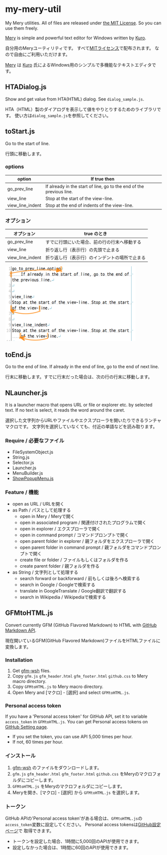 my-mery-util
============

My Mery utilities.
All of files are released under [the MIT License](http://opensource.org/licenses/mit-license.php).
So you can use them freely.

[Mery](http://www.haijin-boys.com/wiki/%E3%83%A1%E3%82%A4%E3%83%B3%E3%83%9A%E3%83%BC%E3%82%B8)
is simple and powerful text editor for Windows written by [Kuro](https://github.com/haijinboys).

自分用のMeryユーティリティです。
すべて[MITライセンス](http://opensource.org/licenses/mit-license.php)で配布されます。
なので自由にご利用いただけます。

[Mery](http://www.haijin-boys.com/wiki/%E3%83%A1%E3%82%A4%E3%83%B3%E3%83%9A%E3%83%BC%E3%82%B8)
は [Kuro](https://github.com/haijinboys) 氏によるWindows用のシンプルで多機能なテキストエディタです。


HTADialog.js
---------------
Show and get value from HTA(HTML) dialog. See `dialog_sample.js`.

HTA（HTML）製のダイアログを表示して値をやりとりするためのライブラリです。
使い方は`dialog_sample.js`を参照してください。


toStart.js
---------------
Go to the start of line.

行頭に移動します。

### options
| option            | If true then |
|-------------------|--------------|
| go_prev_line      | If already in the start of line, go to the end of the previous line. |
| view_line         | Stop at the start of the view-line. |
| view_line_indent  | Stop at the end of indents of the view-line. |

### オプション
| オプション        | true のとき  |
|-------------------|--------------|
| go_prev_line      | すでに行頭にいた場合、前の行の行末へ移動する |
| view_line         | 折り返し行（表示行）の先頭で止まる |
| view_line_indent  | 折り返し行（表示行）のインデントの場所で止まる |

![options](images/toStart.png)


toEnd.js
---------------
Go to the end of line. If already in the end of line, go to the end of next line.

行末に移動します。すでに行末だった場合は、次の行の行末に移動します。


NLauncher.js
---------------

It is a launcher macro that opens URL or file or explorer etc. by selected text. 
If no text is select, it reads the word around the caret.

選択した文字列からURLやファイルやエクスプローラを開いたりできるランチャマクロです。
文字列を選択していなくても、付近の単語などを読み取ります。

### Require / 必要なファイル
- FileSystemObject.js
- String.js
- Selector.js
- Launcher.js
- MenuBuilder.js
- [ShowPopupMenu.js](http://www.haijin-boys.com/wiki/%E3%83%9D%E3%83%83%E3%83%97%E3%82%A2%E3%83%83%E3%83%97%E3%83%A1%E3%83%8B%E3%83%A5%E3%83%BC%E3%82%92%E6%89%8B%E8%BB%BD%E3%81%AB%E6%89%B1%E3%81%86)

### Feature / 機能
- open as URL / URLを開く
- as Path / パスとして処理する
  - open in Mery / Meryで開く
  - open in associated program / 関連付けされたプログラムで開く
  - open in explorer / エクスプローラで開く
  - open in command prompt / コマンドプロンプトで開く
  - open parent folder in explorer / 親フォルダをエクスプローラで開く
  - open parent folder in command prompt / 親フォルダをコマンドプロンプトで開く
  - create file or folder / ファイルもしくはフォルダを作る
  - create parent folder / 親フォルダを作る
- as String / 文字列として処理する
  - search forward or backforward / 前もしくは後ろへ検索する
  - search in Google / Googleで検索する
  - translate in GoogleTranslate / Google翻訳で翻訳する
  - search in Wikipedia / Wikipediaで検索する


GFMtoHTML.js
---------------

Convert currently GFM (GitHub Flavored Markdown) to HTML with [GitHub Markdown API](
https://developer.github.com/v3/markdown/).

現在開いているGFM(GitHub Flavored Markdown)ファイルをHTMLファイルに変換します。

### Installation
1. Get [gfm-wsh](https://github.com/noonworks/gfm-wsh) files.
2. Copy `gfm.js` `gfm_header.html` `gfm_footer.html` `github.css` to Mery macro directory.
3. Copy `GFMtoHTML.js` to Mery macro directory.
4. Open Mery and [マクロ] - [選択] and select `GFMtoHTML.js`.

### Personal access token
If you have a 'Personal access token' for GitHub API,
set it to variable `access_token` in `GFMtoHTML.js`.
You can get Personal access tokens on [GitHub Setting page](
https://github.com/settings/applications).

* If you set the token, you can use API 5,000 times per hour.
* If not, 60 times per hour.

### インストール
1. [gfm-wsh](https://github.com/noonworks/gfm-wsh) のファイルをダウンロードします。
2. `gfm.js` `gfm_header.html` `gfm_footer.html` `github.css` をMeryのマクロフォルダにコピーします。
3. `GFMtoHTML.js` をMeryのマクロフォルダにコピーします。
4. Meryを開き、[マクロ] - [選択] から `GFMtoHTML.js` を選択します。

### トークン
GitHub APIの'Personal access token'がある場合は、`GFMtoHTML.js`の`access_token`変数に設定してください。
Personal access tokensは[GitHub設定ページ](https://github.com/settings/applications)で
取得できます。

* トークンを設定した場合、1時間に5,000回のAPIが使用できます。
* 設定しなかった場合は、1時間に60回のAPIが使用できます。

